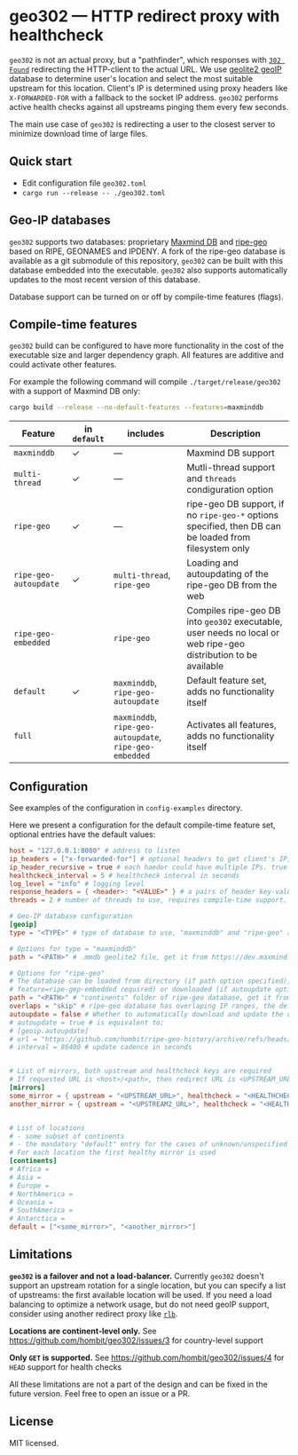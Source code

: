 # geo302 — HTTP redirect proxy with healthcheck

`geo302` is not an actual proxy, but a "pathfinder", which responses with [`302 Found`](https://developer.mozilla.org/en-US/docs/Web/HTTP/Status/302) redirecting the HTTP-client to the actual URL.
We use [geolite2 geoIP](https://dev.maxmind.com/geoip/geolite2-free-geolocation-data) database to determine user's location and select the most suitable upstream for this location.
Client's IP is determined using proxy headers like `X-FORWARDED-FOR` with a fallback to the socket IP address.
`geo302` performs active health checks against all upstreams pinging them every few seconds.

The main use case of `geo302` is redirecting a user to the closest server to minimize download time of large files.

## Quick start

- Edit configuration file `geo302.toml`
- `cargo run --release -- ./geo302.toml`

## Geo-IP databases

`geo302` supports two databases: proprietary [Maxmind DB](https://dev.maxmind.com)
and [ripe-geo](https://github.com/cbuijs/ripe-geo) based on RIPE, GEONAMES and IPDENY.
A fork of the ripe-geo database is available as a git submodule of this repository,
`geo302` can be built with this database embedded into the executable.
`geo302` also supports automatically updates to the most recent version of this database.

Database support can be turned on or off by compile-time features (flags).

## Compile-time features

`geo302` build can be configured to have more functionality in the cost of the executable size and larger dependency graph.
All features are additive and could activate other features.

For example the following command will compile `./target/release/geo302` with a support of Maxmind DB only: 
```bash
cargo build --release --no-default-features --features=maxminddb
```

| Feature               | in `default` | includes | Description                                                                                                     | 
|-----------------------|-------------|----------|-----------------------------------------------------------------------------------------------------------------|
| `maxminddb`           | ✓ | — | Maxmind DB support                                                                                              |
| `multi-thread`        | ✓ | — | Mutli-thread support and `threads` condiguration option                                                         |
| `ripe-geo`            | ✓ | — | ripe-geo DB support, if no `ripe-geo-*` options specified, then DB can be loaded from filesystem only           |
| `ripe-geo-autoupdate` | ✓ | `multi-thread`, `ripe-geo` | Loading and autoupdating of the ripe-geo DB from the web                                                        |
| `ripe-geo-embedded`   | | `ripe-geo` | Compiles ripe-geo DB into `geo302` executable, user needs no local or web ripe-geo distribution to be available |                                                   |
| `default`             | ✓ | `maxminddb`, `ripe-geo-autoupdate`                            | Default feature set, adds no functionality itself                                                               |
| `full`                | | `maxminddb`, `ripe-geo-autoupdate`, `ripe-geo-embedded`       | Activates all features, adds no functionality itself                                                            |

## Configuration

See examples of the configuration in `config-examples` directory.

Here we present a configuration for the default compile-time feature set, optional entries have the default values:

```toml
host = "127.0.0.1:8080" # address to listen
ip_headers = ["x-forwarded-for"] # optional headers to get client's IP, the first available is used
ip_header_recursive = true # each haeder could have multiple IPs. true: get the first ip in the header, false: get the last one
healthckeck_interval = 5 # healthcheck interval in seconds
log_level = "info" # logging level
response_headers = { <header>: "<VALUE>" } # a pairs of header key-values to add to the server reply
threads = 2 # number of threads to use, requires compile-time support. Special value "cores" means number of available CPU cores

# Geo-IP database configuration
[geoip]
type = "<TYPE>" # type of database to use, "maxminddb" and "ripe-geo" are supported

# Options for type = "maxminddb"
path = "<PATH>" # .mmdb geolite2 file, get it from https://dev.maxmind.com

# Options for "ripe-geo"
# The database can be loaded from directory (if path option specified), from embedded (compile-time
# feature=ripe-gep-embedded required) or downloaded (if autoupdate option is not false) automatically 
path = "<PATH>" # "continents" folder of ripe-geo database, get it from https://github.com/cbuijs/ripe-geo
overlaps = "skip" # ripe-geo database has overlaping IP ranges, the default is to ignore it with "skip" value
autoupdate = false # Whether to automatically download and update the database
# autoupdate = true # is equivalent to:
# [geoip.autoupdate]
# url = "https://github.com/hombit/ripe-geo-history/archive/refs/heads/continents.tar.gz" # only .tar.gz is supported
# interval = 86400 # update cadence in seconds


# List of mirrors, both upstream and healthcheck keys are required
# If requested URL is <host>/<path>, then redirect URL is <UPSTREAM_URL>/<path>
[mirrors]
some_mirror = { upstream = "<UPSTREAM_URL>", healthcheck = "<HEALTHCHECK_URL>" }
another_mirror = { upstream = "<UPSTREAM2_URL>", healthcheck = "<HEALTHCHECK2_URL>" }


# List of locations
# - some subset of continents
# - the mandatory "default" entry for the cases of unknown/unspecified client location
# For each location the first healthy mirror is used
[continents]
# Africa = 
# Asia = 
# Europe = 
# NorthAmerica = 
# Oceania = 
# SouthAmerica = 
# Antarctica = 
default = ["<some_mirror>", "<another_mirror>"]

```

## Limitations

**`geo302` is a failover and not a load-balancer.**
Currently `geo302` doesn't support an upstream rotation for a single location, but you can specify a list of upstreams: the first available location will be used.
If you need a load balancing to optimize a network usage, but do not need geoIP support, consider using another redirect proxy like [`rlb`](https://github.com/umputun/rlb).

**Locations are continent-level only.**
See https://github.com/hombit/geo302/issues/3 for country-level support

**Only `GET` is supported.**
See https://github.com/hombit/geo302/issues/4 for `HEAD` support for health checks

All these limitations are not a part of the design and can be fixed in the future version.
Feel free to open an issue or a PR.

## License

MIT licensed.
